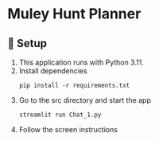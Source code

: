 Muley Hunt Planner
==============================

## 🔧 Setup
1. This application runs with Python 3.11.
2. Install dependencies 
   ```shell
   pip install -r requirements.txt 
   ``` 
3. Go to the src directory and start the app
   ```shell
   streamlit run Chat_1.py
   ```
5. Follow the screen instructions